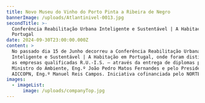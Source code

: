 ```yaml
---
title: Novo Museu do Vinho do Porto Pinta a Ribeira de Negro
bannerImage: /uploads/Atlantinivel-0013.jpg
secondTitle: >-
  Conferência Reabilitação Urbana Inteligente e Sustentável | A Habitação em
  Portugal
date: 2024-09-30T23:00:00.000Z
content: >
  No passado dia 15 de Junho decorreu a Conferência Reabilitação Urbana
  Inteligente e Sustentável | A Habitação em Portugal, onde foram distinguidas
  as empresas qualificadas R.U.-I.S. – através da entrega de diplomas pelo
  Ministro do Ambiente, Eng.º João Pedro Matos Fernandes e pelo Presidente da
  AICCOPN, Eng.º Manuel Reis Campos. Iniciativa cofinanciada pelo NORTE2020.
images:
  - imageList:
      image: /uploads/companyTop.jpg
---
```


